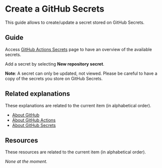 # Create a GitHub Secrets

This guide allows to create/update a secret stored on GitHub Secrets.

## Guide

Access [GitHub Actions Secrets](https://github.com/csia-pme/csia-pme/settings/secrets/actions) page to have an overview of the available secrets.

Add a secret by selecting **New repository secret**.

**Note**: A secret can only be updated, not viewed. Please be careful to have a copy of the secrets you store on GitHub Secrets.

## Related explanations

These explanations are related to the current item (in alphabetical order).

- [About GitHub](../explanations/about-github.md)
- [About GitHub Actions](../explanations/about-github-actions.md)
- [About GitHub Secrets](../explanations/about-github-secrets.md)

## Resources

These resources are related to the current item (in alphabetical order).

_None at the moment._
